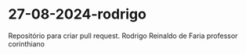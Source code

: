 # 27-08-2024-rodrigo
Repositório para criar pull request.
Rodrigo Reinaldo de Faria
professor corinthiano
